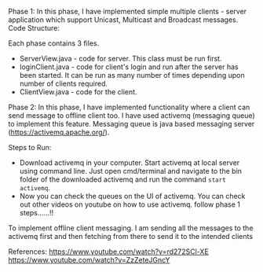 
Phase 1:
In this phase, I have implemented simple multiple clients - server application which support Unicast, Multicast and Broadcast messages.
 Code Structure:

Each phase contains 3 files. 
- ServerView.java - code for server. This class must be run first.
- loginClient.java - code for client's login and run after the server has been started. It can be run as many number of times depending upon number of clients required.
- ClientView.java - code for the client.

Phase 2:
In this phase, I have implemented functionality where a client can send message to offline client too. I have used activemq (messaging queue) to implement this feature.
Messaging queue is java based messaging server (https://activemq.apache.org/).

Steps to Run:
- Download activemq in your computer. Start activemq at local server using command line. Just open cmd/terminal and navigate to the bin folder of the downloaded activemq and run the command `start activemq`.
- Now you can check the queues on the UI of activemq. You can check out other videos on youtube on how to use activemq.
follow phase 1 steps......!!

To implement offline client messaging. I am sending all the messages to the activemq first and then fetching from there to send it to the intended clients


References:
https://www.youtube.com/watch?v=rd272SCl-XE
https://www.youtube.com/watch?v=ZzZeteJGncY
